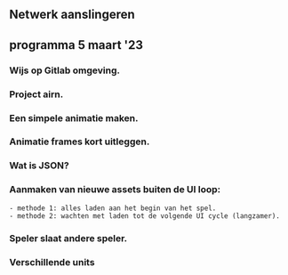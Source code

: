 ## Netwerk aanslingeren 
## programma 5 maart '23
### Wijs op Gitlab omgeving.
### Project airn.
### Een simpele animatie maken.
### Animatie frames kort uitleggen.
### Wat is JSON?
### Aanmaken van nieuwe assets buiten de UI loop:
    - methode 1: alles laden aan het begin van het spel.
    - methode 2: wachten met laden tot de volgende UI cycle (langzamer).
### Speler slaat andere speler.
### Verschillende units